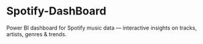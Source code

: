 # Spotify-DashBoard
Power BI dashboard for Spotify music data — interactive insights on tracks, artists, genres &amp; trends.
